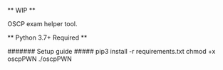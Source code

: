 ** WIP **

OSCP exam helper tool.

** Python 3.7+ Required **

####### Setup guide #####
pip3 install -r requirements.txt
chmod +x oscpPWN
./oscpPWN
